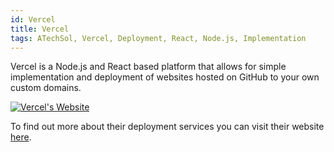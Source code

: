 ```yaml
---
id: Vercel
title: Vercel
tags: ATechSol, Vercel, Deployment, React, Node.js, Implementation
---
```


Vercel is a Node.js and React based platform that allows for simple implementation and deployment of websites hosted on GitHub to your own custom domains.

[<img alt="Vercel's Website" src="/img/Vercel.png" />](https://vercel.com/)

To find out more about their deployment services you can visit their website [here](https://vercel.com/).

